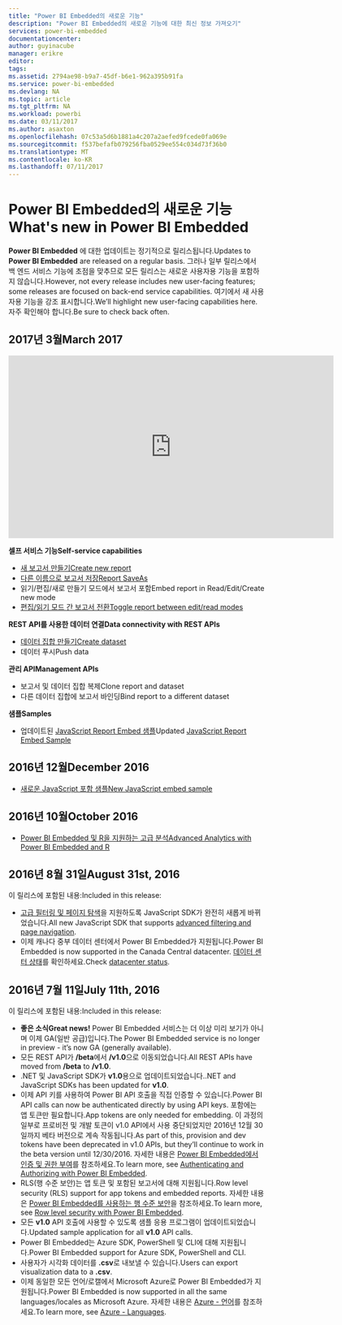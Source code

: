 ```yaml
---
title: "Power BI Embedded의 새로운 기능"
description: "Power BI Embedded의 새로운 기능에 대한 최신 정보 가져오기"
services: power-bi-embedded
documentationcenter: 
author: guyinacube
manager: erikre
editor: 
tags: 
ms.assetid: 2794ae98-b9a7-45df-b6e1-962a395b91fa
ms.service: power-bi-embedded
ms.devlang: NA
ms.topic: article
ms.tgt_pltfrm: NA
ms.workload: powerbi
ms.date: 03/11/2017
ms.author: asaxton
ms.openlocfilehash: 07c53a5d6b1881a4c207a2aefed9fcede0fa069e
ms.sourcegitcommit: f537befafb079256fba0529ee554c034d73f36b0
ms.translationtype: MT
ms.contentlocale: ko-KR
ms.lasthandoff: 07/11/2017
---
```

# <a name="whats-new-in-power-bi-embedded"></a><span data-ttu-id="25056-103">Power BI Embedded의 새로운 기능</span><span class="sxs-lookup"><span data-stu-id="25056-103">What's new in Power BI Embedded</span></span>

<span data-ttu-id="25056-104">**Power BI Embedded** 에 대한 업데이트는 정기적으로 릴리스됩니다.</span><span class="sxs-lookup"><span data-stu-id="25056-104">Updates to **Power BI Embedded** are released on a regular basis.</span></span> <span data-ttu-id="25056-105">그러나 일부 릴리스에서 백 엔드 서비스 기능에 초점을 맞추므로 모든 릴리스는 새로운 사용자용 기능을 포함하지 않습니다.</span><span class="sxs-lookup"><span data-stu-id="25056-105">However, not every release includes new user-facing features; some releases are focused on back-end service capabilities.</span></span> <span data-ttu-id="25056-106">여기에서 새 사용자용 기능을 강조 표시합니다.</span><span class="sxs-lookup"><span data-stu-id="25056-106">We’ll highlight new user-facing capabilities here.</span></span> <span data-ttu-id="25056-107">자주 확인해야 합니다.</span><span class="sxs-lookup"><span data-stu-id="25056-107">Be sure to check back often.</span></span>

## <a name="march-2017"></a><span data-ttu-id="25056-108">2017년 3월</span><span class="sxs-lookup"><span data-stu-id="25056-108">March 2017</span></span>

<iframe width="640" height="360" src="https://www.youtube.com/embed/ibuN4DzCl5c?showinfo=0" frameborder="0" allowfullscreen></iframe>

<span data-ttu-id="25056-109">**셀프 서비스 기능**</span><span class="sxs-lookup"><span data-stu-id="25056-109">**Self-service capabilities**</span></span>

* [<span data-ttu-id="25056-110">새 보고서 만들기</span><span class="sxs-lookup"><span data-stu-id="25056-110">Create new report</span></span>](power-bi-embedded-create-report-from-dataset.md)
* [<span data-ttu-id="25056-111">다른 이름으로 보고서 저장</span><span class="sxs-lookup"><span data-stu-id="25056-111">Report SaveAs</span></span>](power-bi-embedded-save-reports.md)
* <span data-ttu-id="25056-112">읽기/편집/새로 만들기 모드에서 보고서 포함</span><span class="sxs-lookup"><span data-stu-id="25056-112">Embed report in Read/Edit/Create new mode</span></span> 
* [<span data-ttu-id="25056-113">편집/읽기 모드 간 보고서 전환</span><span class="sxs-lookup"><span data-stu-id="25056-113">Toggle report between edit/read modes</span></span>](power-bi-embedded-toggle-mode.md)

<span data-ttu-id="25056-114">**REST API를 사용한 데이터 연결**</span><span class="sxs-lookup"><span data-stu-id="25056-114">**Data connectivity with REST APIs**</span></span>

* [<span data-ttu-id="25056-115">데이터 집합 만들기</span><span class="sxs-lookup"><span data-stu-id="25056-115">Create dataset</span></span>](https://msdn.microsoft.com/library/azure/mt778875.aspx)
* <span data-ttu-id="25056-116">데이터 푸시</span><span class="sxs-lookup"><span data-stu-id="25056-116">Push data</span></span> 

<span data-ttu-id="25056-117">**관리 API**</span><span class="sxs-lookup"><span data-stu-id="25056-117">**Management APIs**</span></span>

* <span data-ttu-id="25056-118">보고서 및 데이터 집합 복제</span><span class="sxs-lookup"><span data-stu-id="25056-118">Clone report and dataset</span></span>
* <span data-ttu-id="25056-119">다른 데이터 집합에 보고서 바인딩</span><span class="sxs-lookup"><span data-stu-id="25056-119">Bind report to a different dataset</span></span>

<span data-ttu-id="25056-120">**샘플**</span><span class="sxs-lookup"><span data-stu-id="25056-120">**Samples**</span></span>

* <span data-ttu-id="25056-121">업데이트된 [JavaScript Report Embed 샘플](https://microsoft.github.io/PowerBI-JavaScript/demo)</span><span class="sxs-lookup"><span data-stu-id="25056-121">Updated [JavaScript Report Embed Sample](https://microsoft.github.io/PowerBI-JavaScript/demo)</span></span>

## <a name="december-2016"></a><span data-ttu-id="25056-122">2016년 12월</span><span class="sxs-lookup"><span data-stu-id="25056-122">December 2016</span></span>

* [<span data-ttu-id="25056-123">새로운 JavaScript 포함 샘플</span><span class="sxs-lookup"><span data-stu-id="25056-123">New JavaScript embed sample</span></span>](https://microsoft.github.io/PowerBI-JavaScript/demo/)

## <a name="october-2016"></a><span data-ttu-id="25056-124">2016년 10월</span><span class="sxs-lookup"><span data-stu-id="25056-124">October 2016</span></span>

* [<span data-ttu-id="25056-125">Power BI Embedded 및 R을 지원하는 고급 분석</span><span class="sxs-lookup"><span data-stu-id="25056-125">Advanced Analytics with Power BI Embedded and R</span></span>](https://powerbi.microsoft.com/blog/r-in-pbie/)

## <a name="august-31st-2016"></a><span data-ttu-id="25056-126">2016년 8월 31일</span><span class="sxs-lookup"><span data-stu-id="25056-126">August 31st, 2016</span></span>
<span data-ttu-id="25056-127">이 릴리스에 포함된 내용:</span><span class="sxs-lookup"><span data-stu-id="25056-127">Included in this release:</span></span>

* <span data-ttu-id="25056-128">[고급 필터링 및 페이지 탐색](power-bi-embedded-interact-with-reports.md)을 지원하도록 JavaScript SDK가 완전히 새롭게 바뀌었습니다.</span><span class="sxs-lookup"><span data-stu-id="25056-128">All new JavaScript SDK that supports [advanced filtering and page navigation](power-bi-embedded-interact-with-reports.md).</span></span>
* <span data-ttu-id="25056-129">이제 캐나다 중부 데이터 센터에서 Power BI Embedded가 지원됩니다.</span><span class="sxs-lookup"><span data-stu-id="25056-129">Power BI Embedded is now supported in the Canada Central datacenter.</span></span> <span data-ttu-id="25056-130">[데이터 센터 상태](https://azure.microsoft.com/status/)를 확인하세요.</span><span class="sxs-lookup"><span data-stu-id="25056-130">Check [datacenter status](https://azure.microsoft.com/status/).</span></span>

## <a name="july-11th-2016"></a><span data-ttu-id="25056-131">2016년 7월 11일</span><span class="sxs-lookup"><span data-stu-id="25056-131">July 11th, 2016</span></span>
<span data-ttu-id="25056-132">이 릴리스에 포함된 내용:</span><span class="sxs-lookup"><span data-stu-id="25056-132">Included in this release:</span></span>

* <span data-ttu-id="25056-133">**좋은 소식**</span><span class="sxs-lookup"><span data-stu-id="25056-133">**Great news!**</span></span> <span data-ttu-id="25056-134">Power BI Embedded 서비스는 더 이상 미리 보기가 아니며 이제 GA(일반 공급)입니다.</span><span class="sxs-lookup"><span data-stu-id="25056-134">The Power BI Embedded service is no longer in preview - it’s now GA (generally available).</span></span>  
* <span data-ttu-id="25056-135">모든 REST API가 **/beta**에서 **/v1.0**으로 이동되었습니다.</span><span class="sxs-lookup"><span data-stu-id="25056-135">All REST APIs have moved from **/beta** to **/v1.0**.</span></span>
* <span data-ttu-id="25056-136">.NET 및 JavaScript SDK가 **v1.0**용으로 업데이트되었습니다.</span><span class="sxs-lookup"><span data-stu-id="25056-136">.NET and JavaScript SDKs has been updated for **v1.0**.</span></span>
* <span data-ttu-id="25056-137">이제 API 키를 사용하여 Power BI API 호출을 직접 인증할 수 있습니다.</span><span class="sxs-lookup"><span data-stu-id="25056-137">Power BI API calls can now be authenticated directly by using API keys.</span></span> <span data-ttu-id="25056-138">포함에는 앱 토큰만 필요합니다.</span><span class="sxs-lookup"><span data-stu-id="25056-138">App tokens are only needed for embedding.</span></span> <span data-ttu-id="25056-139">이 과정의 일부로 프로비전 및 개발 토큰이 v1.0 API에서 사용 중단되었지만 2016년 12월 30일까지 베타 버전으로 계속 작동됩니다.</span><span class="sxs-lookup"><span data-stu-id="25056-139">As part of this, provision and dev tokens have been deprecated in v1.0 APIs, but they’ll continue to work in the beta version until 12/30/2016.</span></span> <span data-ttu-id="25056-140">자세한 내용은 [Power BI Embedded에서 인증 및 권한 부여](power-bi-embedded-app-token-flow.md)를 참조하세요.</span><span class="sxs-lookup"><span data-stu-id="25056-140">To learn more, see [Authenticating and Authorizing with Power BI Embedded](power-bi-embedded-app-token-flow.md).</span></span>
* <span data-ttu-id="25056-141">RLS(행 수준 보안)는 앱 토큰 및 포함된 보고서에 대해 지원됩니다.</span><span class="sxs-lookup"><span data-stu-id="25056-141">Row level security (RLS) support for app tokens and embedded reports.</span></span> <span data-ttu-id="25056-142">자세한 내용은 [Power BI Embedded를 사용하는 행 수준 보안](power-bi-embedded-rls.md)을 참조하세요.</span><span class="sxs-lookup"><span data-stu-id="25056-142">To learn more, see [Row level security with Power BI Embedded](power-bi-embedded-rls.md).</span></span>
* <span data-ttu-id="25056-143">모든 **v1.0** API 호출에 사용할 수 있도록 샘플 응용 프로그램이 업데이트되었습니다.</span><span class="sxs-lookup"><span data-stu-id="25056-143">Updated sample application for all **v1.0** API calls.</span></span>
* <span data-ttu-id="25056-144">Power BI Embedded는 Azure SDK, PowerShell 및 CLI에 대해 지원됩니다.</span><span class="sxs-lookup"><span data-stu-id="25056-144">Power BI Embedded support for Azure SDK, PowerShell and CLI.</span></span>
* <span data-ttu-id="25056-145">사용자가 시각화 데이터를 **.csv**로 내보낼 수 있습니다.</span><span class="sxs-lookup"><span data-stu-id="25056-145">Users can export visualization data to a **.csv**.</span></span>
* <span data-ttu-id="25056-146">이제 동일한 모든 언어/로캘에서 Microsoft Azure로 Power BI Embedded가 지원됩니다.</span><span class="sxs-lookup"><span data-stu-id="25056-146">Power BI Embedded is now supported in all the same languages/locales as Microsoft Azure.</span></span> <span data-ttu-id="25056-147">자세한 내용은 [Azure - 언어](http://social.technet.microsoft.com/wiki/contents/articles/4234.windows-azure-extent-of-localization.aspx)를 참조하세요.</span><span class="sxs-lookup"><span data-stu-id="25056-147">To learn more, see  [Azure - Languages](http://social.technet.microsoft.com/wiki/contents/articles/4234.windows-azure-extent-of-localization.aspx).</span></span>

